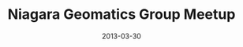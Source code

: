 ---
title: 'Niagara Geomatics Group Meetup'
organizer: 'The Niagara Geomatics Group'
organizerUrl: 'http://www.gogeomatics.ca/magazine/groups/niagara'
registration: 'http://www.gogeomatics.ca/magazine/groups/niagara'
date: '2013-03-30'
time: 'March 30, 2013 6:30PM'
venue: 'Montana’s Cookhouse'
address: '327 Lake Street, St. Catharines, ON'
tags: ['meetup', 'geospatial']
type: 'single'
---